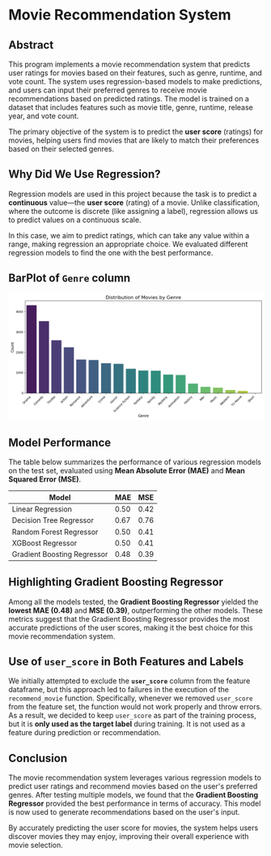 # Movie Recommendation System

## Abstract

This program implements a movie recommendation system that predicts user ratings for movies based on their features, such as genre, runtime, and vote count. The system uses regression-based models to make predictions, and users can input their preferred genres to receive movie recommendations based on predicted ratings. The model is trained on a dataset that includes features such as movie title, genre, runtime, release year, and vote count.

The primary objective of the system is to predict the **user score** (ratings) for movies, helping users find movies that are likely to match their preferences based on their selected genres.


## Why Did We Use Regression?

Regression models are used in this project because the task is to predict a **continuous** value—the **user score** (rating) of a movie. Unlike classification, where the outcome is discrete (like assigning a label), regression allows us to predict values on a continuous scale. 

In this case, we aim to predict ratings, which can take any value within a range, making regression an appropriate choice. We evaluated different regression models to find the one with the best performance.

## BarPlot of `Genre` column
<img src="https://github.com/leovidith/Movie-Recommendation-System-ML/blob/main/images/barplot.png" width=1000px>

## Model Performance

The table below summarizes the performance of various regression models on the test set, evaluated using **Mean Absolute Error (MAE)** and **Mean Squared Error (MSE)**.

| Model                    | MAE  | MSE  |
|--------------------------|------|------|
| Linear Regression         | 0.50 | 0.42 |
| Decision Tree Regressor   | 0.67 | 0.76 |
| Random Forest Regressor   | 0.50 | 0.41 |
| XGBoost Regressor         | 0.50 | 0.41 |
| Gradient Boosting Regressor | 0.48 | 0.39 |



## Highlighting Gradient Boosting Regressor

Among all the models tested, the **Gradient Boosting Regressor** yielded the **lowest MAE (0.48)** and **MSE (0.39)**, outperforming the other models. These metrics suggest that the Gradient Boosting Regressor provides the most accurate predictions of the user scores, making it the best choice for this movie recommendation system.


## Use of `user_score` in Both Features and Labels

We initially attempted to exclude the **`user_score`** column from the feature dataframe, but this approach led to failures in the execution of the `recommend_movie` function. Specifically, whenever we removed `user_score` from the feature set, the function would not work properly and throw errors. As a result, we decided to keep `user_score` as part of the training process, but it is **only used as the target label** during training. It is not used as a feature during prediction or recommendation.


## Conclusion

The movie recommendation system leverages various regression models to predict user ratings and recommend movies based on the user's preferred genres. After testing multiple models, we found that the **Gradient Boosting Regressor** provided the best performance in terms of accuracy. This model is now used to generate recommendations based on the user's input.

By accurately predicting the user score for movies, the system helps users discover movies they may enjoy, improving their overall experience with movie selection.

